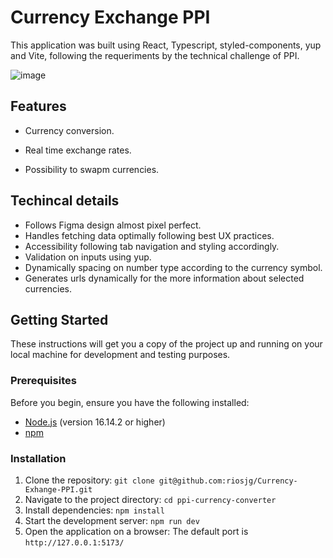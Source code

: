 # Currency Exchange PPI

This application was built using React, Typescript, styled-components, yup and Vite, following the requeriments by the technical challenge of PPI.

![image](https://github.com/riosjg/Currency-Exhange-PPI/assets/59302971/4080242a-3a87-4f2f-9378-ff0701c6900d)


## Features

- Currency conversion.

- Real time exchange rates.

- Possibility to swapm currencies.

## Techincal details

- Follows Figma design almost pixel perfect.
- Handles fetching data optimally following best UX practices.
- Accessibility following tab navigation and styling accordingly.
- Validation on inputs using yup.
- Dynamically spacing on number type according to the currency symbol.
- Generates urls dynamically for the more information about selected currencies.

## Getting Started

These instructions will get you a copy of the project up and running on your local machine for development and testing purposes.

### Prerequisites

Before you begin, ensure you have the following installed:

- [Node.js](https://nodejs.org/) (version 16.14.2 or higher)
- [npm](https://www.npmjs.com/)

### Installation

1. Clone the repository:
   `git clone git@github.com:riosjg/Currency-Exhange-PPI.git`
2. Navigate to the project directory:
   `cd ppi-currency-converter`
3. Install dependencies:
   `npm install`
4. Start the development server:
   `npm run dev`
5. Open the application on a browser:
   The default port is `http://127.0.0.1:5173/`
